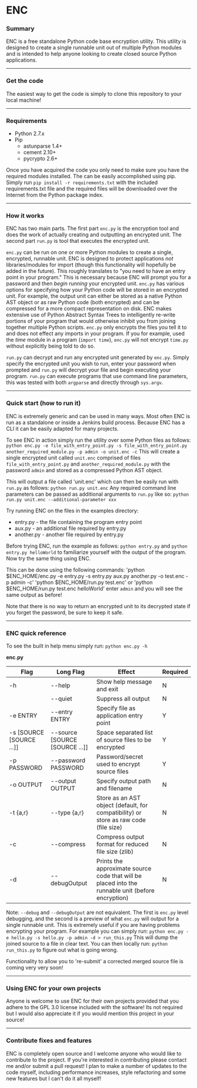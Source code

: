 # ENC

### Summary
ENC is a free standalone Python code base encryption utility. This utility is designed to create a single runnable unit out of multiple Python modules and is intended to help anyone looking to create closed source Python applications.

---
### Get the code
The easiest way to get the code is simply to clone this repository to your local machine!

---
### Requirements
- Python 2.7.x
- Pip
	- astunparse 1.4+
	- cement 2.10+
	- pycrypto 2.6+

Once you have acquired the code you only need to make sure you have the required modules installed. The can be easily accomplished using pip. Simply run `pip install -r requirements.txt` with the included requirements.txt file and the required files will be downloaded over the Internet from the Python package index. 

---
### How it works

ENC has two main parts. The first part `enc.py` is the encryption tool and does the work of actually creating and outputting an encrypted unit. The second part `run.py` is tool that executes the encrypted unit.

`enc.py` can be run on one or more Python modules to create a single, encrypted, runnable unit. ENC is designed to protect applications *not* libraries/modules for import (though this functionality will hopefully be added in the future). This roughly translates to "you need to have an entry point in your program." This is necessary because ENC will prompt you for a password and then *begin running* your encrypted unit. `enc.py` has various options for specifying how your Python code will be stored in an encrypted unit. For example, the output unit can either be stored as a native Python AST object or as raw Python code (both encrypted) and can be compressed for a more compact representation on disk. ENC makes extensive use of Python Abstract Syntax Trees to intelligently re-write portions of your program that would otherwise inhibit you from joining together multiple Python scripts. `enc.py` only encrypts the files you tell it to and does not effect any imports in your program. If you for example, used the *time* module in a program (`import time`), `enc.py` will not encrypt `time.py` without explicitly being told to do so.

`run.py` can decrypt and run any encrypted unit generated by `enc.py`. Simply specify the encrypted unit you wish to run, enter your password when prompted and `run.py` will decrypt your file and begin executing your program. `run.py` can execute programs that use command line parameters, this was tested with both `argparse` and directly through `sys.argv`.

---
### Quick start (how to run it)

ENC is extremely generic and can be used in many ways. Most often ENC is run as a standalone or inside a Jenkins build process. Because ENC has a CLI it can be easily adapted for many projects.

To see ENC in action simply run the utility over some Python files as follows:
`python enc.py -e file_with_entry_point.py -s file_with_entry_point.py another_required_module.py -p admin -o unit.enc -c`
This will create a single encrypted unit called `unit.enc` comprised of files `file_with_entry_point.py` and `another_required_module.py` with the password `admin` and stored as a compressed Python AST object.

This will output a file called 'unit.enc' which can then be easily run with `run.py` as follows:
`python run.py unit.enc`
Any required command line parameters can be passed as additional arguments to `run.py` like so:
`python run.py unit.enc --additional-parameter xxx`

Try running ENC on the files in the examples directory:
- entry.py - the file containing the program entry point
- aux.py - an additional file required by entry.py
- another.py - another file required by entry.py

Before trying ENC, run the example as follows:
`python entry.py`
and
`python entry.py helloWorld`
to familiarize yourself with the output of the program. Now try the same thing using ENC.

This can be done using the following commands:
'python $ENC_HOME/enc.py -e entry.py -s entry.py aux.py another.py -o test.enc -p admin -c'
'python $ENC_HOME/run.py test.enc'
or
'python $ENC_HOME/run.py test.enc helloWorld'
enter `admin` and you will see the same output as before!

Note that there is no way to return an encrypted unit to its decrypted state if you forget the password, be sure to keep it safe.

---
### ENC quick reference

To see the built in help menu simply run:
`python enc.py -h`

**enc.py**

| Flag | Long Flag | Effect | Required|
| --- | --- | --- | --- |
| -h | --help | Show help message and exit | N |
| | --quiet | Suppress all output | N |
| -e ENTRY | --entry ENTRY | Specify file as application entry point | Y |
| -s [SOURCE [SOURCE ...]] | --source [SOURCE [SOURCE ...]] | Space separated list of source files to be encrypted | Y |
| -p PASSWORD | --password PASSWORD | Password/secret used to encrypt source files | Y |
| -o OUTPUT | --output OUTPUT | Specify output path and filename | N |
| -t {a,r} | --type {a,r} | Store as an AST object (default, for compatibility) or store as raw code (file size) | N |
| -c | --compress | Compress output format for reduced file size (zlib) | N |
| -d | --debugOutput | Prints the approximate source code that will be placed into the runnable unit (before encryption) | N |

Note: `--debug` and `--debugOutput` are not equivalent. The first is `enc.py` level debugging, and the second is a preview of what `enc.py` will output for a single runnable unit. This is extremely useful if you are having problems encrypting your program. For example you can simply run:
`python enc.py -e hello.py -s hello.py -p admin -d > run_this.py`
This will dump the joined source to a file in clear text. You can then locally run:
`python run_this.py` to figure out what is going wrong. 

Functionality to allow you to 're-submit' a corrected merged source file is coming very very soon!

---
### Using ENC for your own projects
Anyone is welcome to use ENC for their own projects provided that you adhere to the GPL 3.0 license included with the software! Its not required but I would also appreciate it if you would mention this project in your source!

---
### Contribute fixes and features
ENC is completely open source and I welcome anyone who would like to contribute to the project. If you're interested in contributing please contact me and/or submit a pull request! I plan to make a number of updates to the code myself, including performance increases, style refactoring and some new features but I can't do it all myself!
